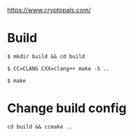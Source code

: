 https://www.cryptopals.com/

# Build

```
$ mkdir build && cd build
```

```
$ CC=CLANG CXX=clang++ make -S ..
```

```
$ make
```

# Change build config

```
cd build && ccmake ..
```



